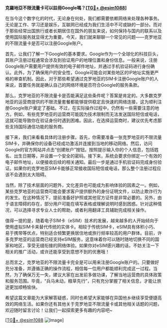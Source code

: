 **克羅地亞不限流量卡可以註冊Google嗎？[[TG💪+ @esim1088](https://t.me/s/esim1088)]**

在当今这个数字化的时代，无论身在何处，我们都需要依赖网络来处理各种事务。无论是工作、学习还是娱乐，互联网已经成为我们生活中不可或缺的一部分。而对于那些经常出国旅行或者长期居住在国外的朋友来说，如何保持与国内的联系以及使用国际服务就显得尤为重要。今天，我们就来聊聊一个常见的问题——克罗地亚的不限流量卡是否可以注册Google账户。

首先，让我们了解一下Google的基本要求。Google作为一个全球化的科技巨头，其账户注册过程通常会涉及到验证用户的地理位置和身份信息。一般来说，注册Google账户需要用户提供有效的电子邮件地址，并通过手机验证码进行身份确认。此外，为了确保用户的安全性，Google可能会对某些地区的IP地址实施更严格的审查机制。因此，对于那些希望通过克罗地亚的SIM卡注册Google账户的人来说，首要任务就是确认自己的网络环境是否符合Google的服务条款。

那么，克罗地亚的不限流量卡是否能满足这些条件呢？答案是肯定的。大多数克罗地亚的运营商提供的不限流量套餐都能够提供稳定且快速的网络连接，这为顺利注册Google账户奠定了基础。不过，在实际操作过程中，仍然有一些需要注意的地方。例如，有些克罗地亚的运营商可能因为技术限制而无法发送国际短信或电话，这就可能导致你在验证身份时遇到困难。因此，在选择运营商时，建议优先考虑那些支持国际通信功能的服务商。

接下来，我们来看看具体的注册步骤。首先，你需要准备一张克罗地亚的不限流量SIM卡，并确保你的设备已经成功激活并连接到当地的移动网络。然后，访问Google的官方网站并点击“创建账户”按钮。按照提示输入你的个人信息，包括姓名、出生日期等，并设置一个安全的密码。接下来，系统会要求你绑定一个有效的电子邮件地址，以便接收后续的相关通知。最后一步是通过手机验证码完成身份验证。如果你的克罗地亚SIM卡能够正常接收国际短信或电话，那么整个注册过程应该不会遇到太大阻碍。

当然，除了技术层面的问题外，文化差异也可能成为影响体验的因素之一。例如，某些克罗地亚的运营商可能会要求客户提供额外的身份证明文件，以防止欺诈行为的发生。在这种情况下，提前准备好护照或其他官方证件是非常必要的。另外，由于语言障碍的存在，部分用户可能在填写表格或理解说明时感到困惑。针对这种情况，可以选择寻求专业人士的帮助，或者利用翻译工具辅助完成相关操作。

值得一提的是，随着电子SIM卡（eSIM）技术的发展，越来越多的人开始倾向于使用虚拟SIM卡来替代传统的实体卡。相较于传统SIM卡，eSIM具有体积小巧、易于携带等优点，特别适合频繁更换居住地或旅行频率较高的用户群体。目前，许多克罗地亚的运营商已经支持eSIM服务，这意味着你可以随时随地切换不同的国家和地区，享受无缝衔接的网络体验。如果你对eSIM感兴趣的话，不妨关注一下相关的推广活动，或许还能享受到意想不到的优惠哦！

总而言之，克罗地亚的不限流量卡完全是可以用来注册Google账户的。只要做好充分准备，并遵循正确的操作流程，相信每一位用户都能顺利完成这一过程。当然，为了确保万无一失，建议大家在出发前多做功课，了解当地运营商的具体政策和服务范围。毕竟，“兵马未动，粮草先行”，只有充分掌握了相关信息，才能让旅途更加顺畅愉快。

希望这篇文章能为大家解答疑惑，同时也希望大家能够在异国他乡继续享受便捷高效的网络生活。如果你还有其他关于克罗地亚不限流量卡或其他相关话题的问题，欢迎随时留言讨论！让我们一起探索更多有趣的内容吧~

[[TG💪+ @esim1088](https://t.me/s/esim1088) ![Image](https://i.postimg.cc/4NQfJmqS/Snipaste-2025-05-13-00-14-12.png)]